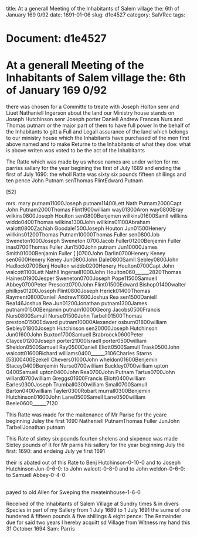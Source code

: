 title: At a generall Meeting of the Inhabitants of Salem village the: 6th of January 169 0/92
date: 1691-01-06
slug: d1e4527
category: SalVRec
tags: 




# Document: d1e4527


# At a generall Meeting of the Inhabitants of Salem village the: 6th of January 169 0/92 

there was chosen for a Committe to treate with Joseph Holton senr and Liuet Nathaniell Ingerson about the land our Ministry house stands on Joseph Hutchinson senr Joseph porter Daniell Andrew Frances Nurs and Thomas putnam or the major part of them to have full power In the behalf of the Inhabitants to gitt a Full and Legall assurance of the land which belongs to our ministry house which the Inhabitants have purchased of the men first above named and to make Returne to the Inhabitants of what they doe: what is above writen wos voted to be the act of the Inhabitants

The Ratte which was made by us whose names are under writen for mr. parriss sallary for the year begining the first of July 1689 and ending the first of July 1690: the wholl Ratte was sixty six pounds fifteen shillings and ten pence John Putnam senThomas FlintEdward Putnam

[52]

mrs. mary putnam11000Joseph putnam11400Lett Nath Putnam2000Capt John Putnam2000Thomas Flint1900william way01300Aron way0800Bray wilkins0800Joseph Houlton sen0800Benjemen willkins01600Samll willkins widdo0400Thomas wilkins1300John willkins01100Abraham walott0800Zachiah Goodale1500Joseph Houton Jun01500Henery willkins01200Thomas Putnam10000Thomas Fuller sen0800Job Sweneton1000Joseph Sweneton 0700Jacob Fuller01200Benjemin Fuller inas0700Thomas Fuller Jun1500John putnam Jun10000James Smith01000Benjamin Fuller [ ]0700John Darlin0700Henery Keney sen0600Henery Keney Jun0800John Dale0800Samll Sebley0800John Hadlock0700Benj Houlton widdo0200Henery Houlton0700Capt John walcott1100Lett Nathll Ingersell1000John Houlton060______2820Thomas Haines01900Jesper Sweneton0700Joseph Pope11500Samuell Abbey0700Peter Prescott0700John Flint01500Edward Bishop01400walter phillips01200Joseph Flint0800Joseph Herick01400Thomas Rayment0800Daniell Andrew11600Joshua Rea sen1500Daniell Rea146Joshua Rea Jun01200Jonathan putnam1300James putnam01500Benjamin putnam10000Georg Jacobs0500Francis Nurs0800Samull Nurse01500John Tarbell01500Thomas preston01500Edward putnam10000Alexander osburn01800william Sebley01800Joseph Hutchinson sen20000Joseph Hutchinson Jun01600John Buxton1700Samuell Brabroock0600Peter Clayce01200Joseph porter21000Israell porter0500william Sheldon0500Samuell Ray0500Daniell Eliott0500Samull Trask0500John walcott01600Richard williams0400______3106Charles Starns [53]00400Ezekell Chevers01000John wheldon01600Benjemin Stacey0400Benjemin Nurse0700william Buckley0700william upton 0400Samuell upton0400John Rea0700John Putnam Tartus0700John willard0700william Greggs01600Francis Eliott0400william Earles0300Joseph Trumball0300william Small0700Samull Barton0400william Tayler0300Robart murrall0300Benjemin Hutchinson01600John Lane0500Samell Lane0500william Beele0600______7120

This Ratte was made for the maitenance of Mr Parise for the yeare beginning Juley the first 1690 Natheniell PutnamThomas Fuller JunJohn TarbellJonathan putnam

This Rate of sixtey six pounds fourten shelens and sixpence was made Sixtey pounds of It for Mr parris his sallery for the year beginning July the first: 1690: and endeing July ye first 1691

their is abated out of this Rate to Benj Hutchinson-0-10-0 and to Joseph Hutchinson Jun-0-6-0: to John walcott-0-8-0 and to John weldon-0-6-0: to Samuell Abbey-0-4-0

## 

payed to old Allen for Sweping the meateinhouse-1-6-0

Received of the Inhabitants of Salem Village at Sundry times & in divers Species in part of my Sallery from 1 July 1689 to 1 July 1691 the sume of one hundered & fifteen pounds & five shillings & eight pence: The Remainder due for said two years I hereby acquitt sd Village from Witness my hand this 31 October 1694 Sam: Parris
